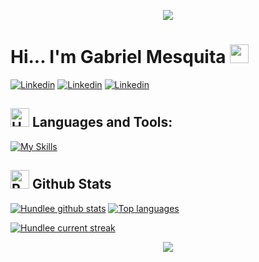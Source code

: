 <p align="center">
     <img src="https://capsule-render.vercel.app/api?type=waving&height=100&color=gradient&reversal=false&section=header&textBg=false&fontAlign=50&fontAlignY=49"/>
</p>


# Hi... I'm Gabriel Mesquita  <img src="https://user-images.githubusercontent.com/72663882/171687151-bb31c996-c9d2-49c8-b593-734946893b23.gif" alt="waving hand gif" aria-hidden="true" width="30" />

[![Linkedin](https://img.shields.io/badge/LinkedIn-0077B5?style=for-the-badge&logo=linkedin&logoColor=white)](https://www.linkedin.com/in/gabriel-mesquita-9614782b4/)
[![Linkedin](https://img.shields.io/badge/WhatsApp-25D366?style=for-the-badge&logo=whatsapp&logoColor=white)](https://api.whatsapp.com/send/?phone=558594038930&text&type=phone_number&app_absent=0)
[![Linkedin](https://img.shields.io/badge/Portfólio-4f4f4f?style=for-the-badge&logo=vercel&logoColor=white)](https://gabriel-mesquita-portfolio.vercel.app/)


 
## <img src="https://raw.githubusercontent.com/Tarikul-Islam-Anik/Animated-Fluent-Emojis/master/Emojis/Objects/Hammer%20and%20Wrench.png" alt="Hammer and Wrench" width="30" height="30" /> **Languages and Tools:**  
[![My Skills](https://skillicons.dev/icons?i=html,css,js,ts,py,php,react,nodejs,next,laravel,vite,tailwind,expressjs,mongodb,postgres,docker,prisma,firebase,git,github,vscode,ubuntu,vercel,aws,vite,yarn,jest,jquery,styledcomponents,postman,stackoverflow,aws,figma&perline=13)](#)




## <img src="https://raw.githubusercontent.com/Tarikul-Islam-Anik/Animated-Fluent-Emojis/master/Emojis/Travel%20and%20places/Rocket.png" alt="Rocket" width="30" height="30" /> Github Stats 


 [![Hundlee github stats](https://bad-apple-github-readme.vercel.app/api?username=Hundlee&show_icons=true&count_private=true&line_height=20&icon_color=00b3ff&theme=blue-green&title_color=00b3ff)](#) [![Top languages](https://github-readme-mwendwa.vercel.app/api/top-langs/?username=Hundlee&layout=compact&count_private=true&theme=blue-green&title_color=00b3ff)](#) 
 
 [![Hundlee current streak](https://streak-stats.demolab.com/?user=Hundlee&count_private=true&theme=blue-green&title_color=00b3ff)](#)



<p align="center">
     <img src="https://capsule-render.vercel.app/api?type=waving&height=100&color=gradient&reversal=false&section=footer&textBg=false&fontAlign=50&fontAlignY=49"/>
</p>

